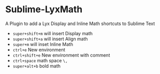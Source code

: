 Sublime-LyxMath
===============

A Plugin to add a Lyx Display and Inline Math shortcuts to Sublime Text

- `super+shift+m` will insert Display math
- `super+shift+a` will insert Align math
- `super+m` will inset Inline Math
- `ctrl+e` New environment
- `ctrl+shift+e` New environment with comment
- `ctrl+space` math space `\,`
- `super+alt+b` bold math